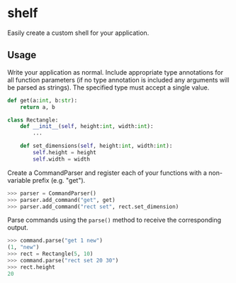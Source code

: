 # shelf

Easily create a custom shell for your application.

## Usage

Write your application as normal. Include appropriate type annotations for all
function parameters (if no type annotation is included any arguments will be
parsed as strings). The specified type must accept a single value. 

```python
def get(a:int, b:str):
    return a, b

class Rectangle:
    def __init__(self, height:int, width:int):
        ...

    def set_dimensions(self, height:int, width:int):
        self.height = height
        self.width = width
```

Create a CommandParser and register each of your functions with a non-variable prefix
(e.g. "get").   

```python
>>> parser = CommandParser()
>>> parser.add_command("get", get)
>>> parser.add_command("rect set", rect.set_dimension)
```

Parse commands using the `parse()` method to receive the corresponding output.

```python
>>> command.parse("get 1 new")
(1, "new")
>>> rect = Rectangle(5, 10)
>>> command.parse("rect set 20 30")
>>> rect.height
20
```